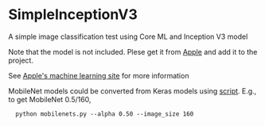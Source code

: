 # SimpleInceptionV3
A simple image classification test using Core ML and Inception V3 model

Note that the model is not included. Plese get it from [Apple](https://docs-assets.developer.apple.com/coreml/models/Inceptionv3.mlmodel) and add it to the project.

See [Apple's machine learning site](https://developer.apple.com/machine-learning/) for more information

MobileNet models could be converted from Keras models using [script](https://github.com/freedomtan/coreml-mobilenet-models/). E.g., to get MobileNet 0.5/160,
```
  python mobilenets.py --alpha 0.50 --image_size 160
```
